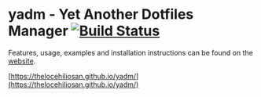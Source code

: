 # yadm - Yet Another Dotfiles Manager [![Build Status](https://travis-ci.org/TheLocehiliosan/yadm.svg?branch=master)](https://travis-ci.org/TheLocehiliosan/yadm)

Features, usage, examples and installation instructions can be found on the [website](https://thelocehiliosan.github.io/yadm/).

[https://thelocehiliosan.github.io/yadm/](https://thelocehiliosan.github.io/yadm/)

<!-- vim: set spell lbr : -->
